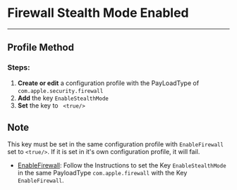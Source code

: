 # Firewall Stealth Mode Enabled
------------------------------------
## Profile Method
### Steps:

1. **Create or edit** a configuration profile with the PayLoadType of
```com.apple.security.firewall```
2. **Add** the key ```EnableStealthMode``` 
3. **Set** the key to ``` <true/>```

## Note

This key must be set in the same configuration profile with ```EnableFirewall``` set to ```<true/>```. If it is set in it's own configuration profile, it will fail.

* [EnableFirewall](https://github.com/apfelwerk/JamfProtectInsights/blob/main/PreferencesType/CIS_2.5.2.2_Firewall%20Enabled/Remediation_mobileconfig.md): Follow the Instructions to set the Key ```EnableStealthMode``` in the same PayloadType ```com.apple.firewall``` with the Key ```EnableFirewall```. 